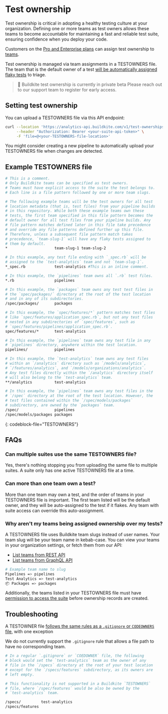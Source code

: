 # Test ownership

Test ownership is critical in adopting a healthy testing culture at your organization. Defining one or more teams as test owners allows these teams to become accountable for maintaining a fast and reliable test suite, ensuring confidence when you deploy your code.

Customers on the [Pro and Enterprise plans](https://buildkite.com/pricing) can assign test ownership to [teams](/docs/test-analytics/permissions#manage-teams-and-permissions).

Test ownership is managed via team assignments in a TESTOWNERS file. The team that is the default owner of a test [will be automatically assigned flaky tests](/docs/test-analytics/flaky-test-assignment) to triage.

> 🚧 Buildkite test ownership is currently in private beta
> Please reach out to our support team to register for early access.

## Setting test ownership

You can upload a TESTOWNERS file via this API endpoint:

```bash
curl --location 'https://analytics-api.buildkite.com/v1/test-ownerships' \
     --header "Authorization: Bearer <your-suite-api-token>" \
     -F 'file=@<your-TESTOWNERS-file-location>'
```
You might consider creating a new pipeline to automatically upload your TESTOWNERS file when changes are detected.

## Example TESTOWNERS file

```bash
# This is a comment.
# Only Buildkite teams can be specified as test owners.
# Teams must have explicit access to the suite the test belongs to.
# Each line is a file pattern followed by one or more team slugs.

# The following example teams will be the test owners for all test
# location metadata (that is, test files) from your pipeline builds
# in this repository. While both these example teams own these
# tests, the first team specified in this file pattern becomes the
# default owner for all test files from your pipeline builds. Any
# file pattern matches defined later in this file take precedence
# and override any file patterns defined further up this file.
# Therefore, unless a subsequent file pattern match takes
# precedence, `team-slug-1` will have any flaky tests assigned to
# them by default.
*                     team-slug-1 team-slug-2

# In this example, any test file ending with `_spec.rb` will be
# assigned to the `test-analytics` team and not `team-slug-1`.
*_spec.rb             test-analytics #This is an inline comment.

# In this example, the `pipelines` team owns all `.rb` test files.
*.rb                  pipelines

# In this example, the `packages` team owns any test test files in
# the `spec/packages/` directory at the root of the test location
# and in any of its subdirectories.
/spec/packages/       packages

# In this example, the `spec/features/*` pattern matches test files
# like `spec/features/application_spec.rb`, but not any test files
# nested in any subdirectories of `spec/features`, such as
# `spec/features/pipelines/application_spec.rb`.
spec/features/*       test-analytics

# In this example, the `pipelines` team owns any test file in any
# `pipelines` directory, anywhere within the test location.
pipelines/            pipelines

# In this example, the `test-analytics` team owns any test files
# within an `/analytics` directory such as `/models/analytics`,
# `/features/analytics`, and `/models/organizations/analytics`.
# Any test files directly within the `/analytics` directory itself
# will also belong to the `test-analytics` team.
**/analytics          test-analytics

# In this example, the `pipelines` team owns any test files in the
# `/spec` directory at the root of the test location. However, the
# test files contained within the `/spec/models/packages`
# subdirectory, are owned by the `packages` team.
/spec/                pipelines
/spec/models/packages packages
```
{: codeblock-file="TESTOWNERS"}

## FAQs

### Can multiple suites use the same TESTOWNERS file?

Yes, there's nothing stopping you from uploading the same file to multiple suites. A suite only has one active TESTOWNERS file at a time.

### Can more than one team own a test?

More than one team may own a test, and the order of teams in your TESTOWNERS file is important. The first team listed will be the default owner, and they will be auto-assigned to the test if it flakes. Any team with suite access can override this auto-assignment.

### Why aren't my teams being assigned ownership over my tests?

A TESTOWNERS file uses Buildkite team slugs instead of user names. Your team slug will be your team name in kebab-case. You can view your teams in your organization settings, or fetch them from our API:

- [List teams from REST API](/docs/apis/rest_api/teams)
- [List teams from GraphQL API](/docs/apis/graphql/schemas/object/team)

```bash
# Example team name to slug
Pipelines => pipelines
Test Analytics => test-analytics
📦 Packages => packages
```

Additionally, the teams listed in your TESTOWNERS file must have [permission to access the suite](/docs/test-analytics/permissions#manage-teams-and-permissions-test-suite-level-permissions) before ownership records are created.

## Troubleshooting

A TESTOWNER file [follows the same rules as a `.gitignore` or `CODEOWNERS` file](https://docs.github.com/en/repositories/managing-your-repositorys-settings-and-features/customizing-your-repository/about-code-owners#example-of-a-codeowners-file), with one exception

We do not currently support the `.gitignore` rule that allows a file path to have no corresponding team.

```bash
# In a regular `.gitignore` or `COEDOWNER` file, the following
# block would set the `test-analytics` team as the owner of any
# file in the `/specs` directory at the root of your test location
# except for the `/specs/features` subdirectory, as its owners are
# left empty.

# This functionality is not supported in a Buildkite `TESTOWNERS`
# file, where `/spec/features` would be also be owned by the
# `test-analytics` team.

/specs/         test-analytics
/specs/features
```
